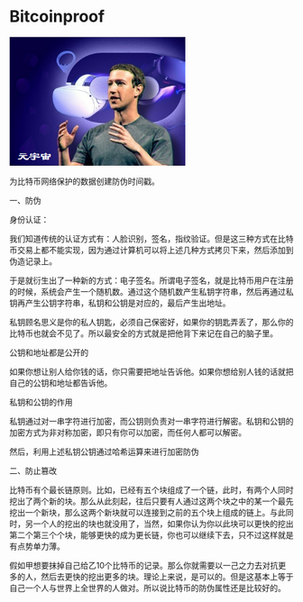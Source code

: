 # Bitcoinproof

![](48435a4aaa6e9708f6b23b8e0833568.png)



为比特币网络保护的数据创建防伪时间戳。

一、防伪

身份认证：

我们知道传统的认证方式有：人脸识别，签名，指纹验证。但是这三种方式在比特币交易上都不能实现，因为通过计算机可以将上述几种方式拷贝下来，然后添加到伪造记录上。

于是就衍生出了一种新的方式：电子签名。所谓电子签名，就是比特币用户在注册的时候，系统会产生一个随机数。通过这个随机数产生私钥字符串，然后再通过私钥再产生公钥字符串，私钥和公钥是对应的，最后产生出地址。

私钥顾名思义是你的私人钥匙，必须自己保密好，如果你的钥匙弄丢了，那么你的比特币也就会不见了。所以最安全的方式就是把他背下来记在自己的脑子里。

公钥和地址都是公开的

如果你想让别人给你钱的话，你只需要把地址告诉他。如果你想给别人钱的话就把自己的公钥和地址都告诉他。

私钥和公钥的作用

私钥通过对一串字符进行加密，而公钥则负责对一串字符进行解密。私钥和公钥的加密方式为非对称加密，即只有你可以加密，而任何人都可以解密。

然后，利用上述私钥公钥通过哈希运算来进行加密防伪

二、防止篡改

比特币有个最长链原则。比如，已经有五个块组成了一个链，此时，有两个人同时挖出了两个新的块。那么从此刻起，往后只要有人通过这两个块之中的某一个最先挖出一个新块，那么这两个新块就可以连接到之前的五个块上组成的链上。与此同时，另一个人的挖出的块也就没用了，当然，如果你认为你以此块可以更快的挖出第二个第三个个块，能够更快的成为更长链，你也可以继续下去，只不过这样就是有点势单力薄。

假如甲想要抹掉自己给乙10个比特币的记录。那么你就需要以一己之力去对抗更多的人，然后去更快的挖出更多的块。理论上来说，是可以的。但是这基本上等于自己一个人与世界上全世界的人做对。所以说比特币的防伪属性还是比较好的。


